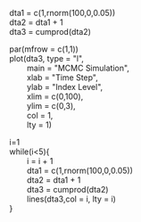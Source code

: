 dta1 = c(1,rnorm(100,0,0.05))  
dta2 = dta1 + 1  
dta3 = cumprod(dta2)  

par(mfrow = c(1,1))  
plot(dta3, type = "l",  
&nbsp; &nbsp; &nbsp; &nbsp; main = "MCMC Simulation",  
&nbsp; &nbsp; &nbsp; &nbsp; xlab = "Time Step",  
&nbsp; &nbsp; &nbsp; &nbsp; ylab = "Index Level",  
&nbsp; &nbsp; &nbsp; &nbsp; xlim = c(0,100),  
&nbsp; &nbsp; &nbsp; &nbsp; ylim = c(0,3),  
&nbsp; &nbsp; &nbsp; &nbsp; col = 1,   
&nbsp; &nbsp; &nbsp; &nbsp; lty = 1) 
     
i=1  
while(i<5){  
&nbsp; &nbsp; &nbsp; &nbsp; i = i + 1  
&nbsp; &nbsp; &nbsp; &nbsp; dta1 = c(1,rnorm(100,0,0.05))  
&nbsp; &nbsp; &nbsp; &nbsp; dta2 = dta1 + 1  
&nbsp; &nbsp; &nbsp; &nbsp; dta3 = cumprod(dta2)  
&nbsp; &nbsp; &nbsp; &nbsp; lines(dta3,col = i, lty = i)  
}
